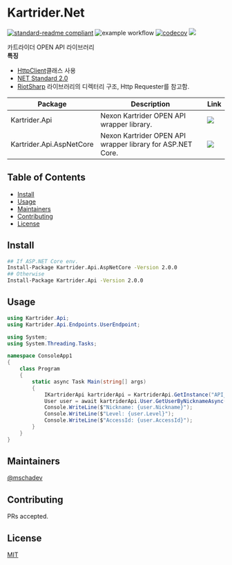 # Kartrider.Net
[![standard-readme compliant](https://img.shields.io/badge/standard--readme-OK-green.svg)](https://github.com/RichardLitt/standard-readme)
![example workflow](https://github.com/mschadev/Kartrider.Net/actions/workflows/dotnet.yml/badge.svg)
[![codecov](https://codecov.io/gh/mschadev/Kartrider.Net/branch/main/graph/badge.svg?token=YPYORWDAK4)](https://codecov.io/gh/mschadev/Kartrider.Net)
![](https://img.shields.io/nuget/dt/Kartrider.Api)  

카트라이더 OPEN API 라이브러리  
**특징**   
+ [HttpClient](https://docs.microsoft.com/ko-kr/dotnet/api/system.net.http.httpclient?view=netcore-3.1)클래스 사용
+ [NET Standard 2.0](https://github.com/dotnet/standard/blob/master/docs/versions/netstandard2.0.md)
+ [RiotSharp](https://github.com/BenFradet/RiotSharp) 라이브러리의 디렉터리 구조, Http Requester를 참고함.

| Package                       | Description                                          | Link |
|-------------------------------|------------------------------------------------------|------|
| Kartrider.Api           | Nexon Kartrider OPEN API wrapper library.         |   [![](https://img.shields.io/nuget/vpre/Kartrider.Api)](https://www.nuget.org/packages/Kartrider.Api/)   |
| Kartrider.Api.AspNetCore | Nexon Kartrider OPEN API wrapper library for ASP.NET Core.     |   [![](https://img.shields.io/nuget/vpre/Kartrider.Api.AspNetCore)](https://www.nuget.org/packages/Kartrider.Api.AspNetCore/)   |
## Table of Contents

- [Install](#install)
- [Usage](#usage)
- [Maintainers](#maintainers)
- [Contributing](#contributing)
- [License](#license)

## Install

```sh
## If ASP.NET Core env.
Install-Package Kartrider.Api.AspNetCore -Version 2.0.0
## Otherwise
Install-Package Kartrider.Api -Version 2.0.0
```

## Usage
```cs
using Kartrider.Api;
using Kartrider.Api.Endpoints.UserEndpoint;

using System;
using System.Threading.Tasks;

namespace ConsoleApp1
{
    class Program
    {
        static async Task Main(string[] args)
        {
            IKartriderApi kartriderApi = KartriderApi.GetInstance("API_KEY");
            User user = await kartriderApi.User.GetUserByNicknameAsync("extern");
            Console.WriteLine($"Nickname: {user.Nickname}");
            Console.WriteLine($"Level: {user.Level}");
            Console.WriteLine($"AccessId: {user.AccessId}");
        }
    }
}
```
## Maintainers

[@mschadev](https://github.com/mschadev)

## Contributing

PRs accepted.

## License
[MIT](./LICENSE)
